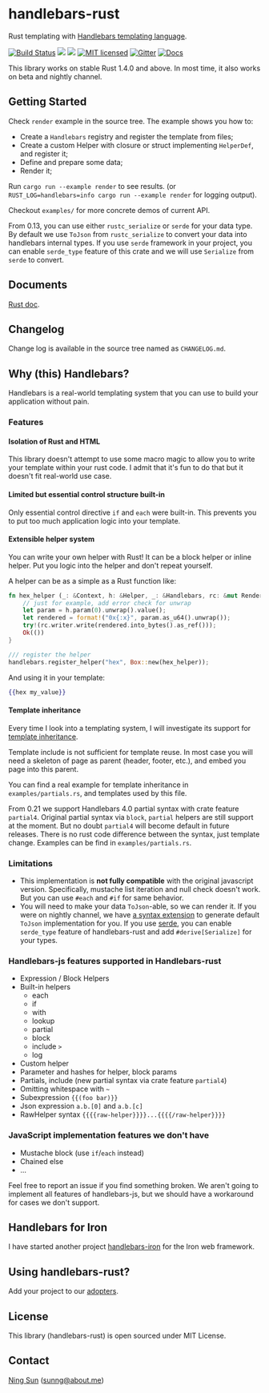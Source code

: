 handlebars-rust
===============

Rust templating with [Handlebars templating language](https://handlebarsjs.com).

[![Build Status](https://travis-ci.org/sunng87/handlebars-rust.svg?branch=master)](https://travis-ci.org/sunng87/handlebars-rust)
[![](http://meritbadge.herokuapp.com/handlebars)](https://crates.io/crates/handlebars)
[![](https://img.shields.io/crates/d/handlebars.svg)](https://crates.io/crates/handlebars)
[![MIT licensed](https://img.shields.io/badge/license-MIT-blue.svg)](./LICENSE)
[![Gitter](https://img.shields.io/gitter/room/sunng87/handlebars-rust.svg?maxAge=2592000)](https://gitter.im/sunng87/handlebars-rust)
[![Docs](https://docs.rs/handlebars/badge.svg)](https://docs.rs/handlebars/)

This library works on stable Rust 1.4.0 and above. In most time, it
also works on beta and nightly channel.

## Getting Started

Check `render` example in the source tree. The example shows you how
to:

* Create a `Handlebars` registry and register the template from files;
* Create a custom Helper with closure or struct implementing
 `HelperDef`, and register it;
* Define and prepare some data;
* Render it;

Run `cargo run --example render` to see results.
(or `RUST_LOG=handlebars=info cargo run --example render` for logging
output).

Checkout `examples/` for more concrete demos of current API.

From 0.13, you can use either `rustc_serialize` or `serde` for your
data type. By default we use `ToJson` from `rustc_serialize` to
convert your data into handlebars internal types. If you use `serde`
framework in your project, you can enable `serde_type` feature of this
crate and we will use `Serialize` from `serde` to convert.

## Documents

[Rust
doc](http://sunng87.github.io/handlebars-rust/handlebars/index.html).

## Changelog

Change log is available in the source tree named as `CHANGELOG.md`.

## Why (this) Handlebars?

Handlebars is a real-world templating system that you can use to build
your application without pain.

### Features

#### Isolation of Rust and HTML

This library doesn't attempt to use some macro magic to allow you to
write your template within your rust code. I admit that it's fun to do
that but it doesn't fit real-world use case.

#### Limited but essential control structure built-in

Only essential control directive `if` and `each` were built-in. This
prevents you to put too much application logic into your template.

#### Extensible helper system

You can write your own helper with Rust! It can be a block helper or
inline helper. Put you logic into the helper and don't repeat
yourself.

A helper can be as a simple as a Rust function like:

```rust
fn hex_helper (_: &Context, h: &Helper, _: &Handlebars, rc: &mut RenderContext) -> Result<(), RenderError> {
    // just for example, add error check for unwrap
    let param = h.param(0).unwrap().value();
    let rendered = format!("0x{:x}", param.as_u64().unwrap());
    try!(rc.writer.write(rendered.into_bytes().as_ref()));
    Ok(())
}

/// register the helper
handlebars.register_helper("hex", Box::new(hex_helper));
```

And using it in your template:

```handlebars
{{hex my_value}}
```

#### Template inheritance

Every time I look into a templating system, I will investigate its
support for [template
inheritance](https://docs.djangoproject.com/en/1.9/ref/templates/language/#template-inheritance).

Template include is not sufficient for template reuse. In most case
you will need a skeleton of page as parent (header, footer, etc.), and
embed you page into this parent.

You can find a real example for template inheritance in
`examples/partials.rs`, and templates used by this file.

From 0.21 we support Handlebars 4.0 partial syntax with crate feature
`partial4`. Original partial syntax via `block`, `partial` helpers are
still support at the moment. But no doubt `partial4` will become
default in future releases. There is no rust code difference between
the syntax, just template change. Examples can be find in
`examples/partials.rs`.

### Limitations

* This implementation is **not fully compatible** with the original
  javascript version. Specifically, mustache list iteration and null
  check doesn't work. But you can use `#each` and `#if` for same
  behavior.
* You will need to make your data `ToJson`-able, so we can render
  it. If you were on nightly channel, we have [a syntax
  extension](https://github.com/sunng87/tojson_macros) to generate
  default `ToJson` implementation for you. If you use
  [serde](https://github.com/serde-rs/serde), you can enable
  `serde_type` feature of handlebars-rust and add `#derive[Serialize]`
  for your types.

### Handlebars-js features supported in Handlebars-rust

* Expression / Block Helpers
* Built-in helpers
  * each
  * if
  * with
  * lookup
  * partial
  * block
  * include `>`
  * log
* Custom helper
* Parameter and hashes for helper, block params
* Partials, include (new partial syntax via crate feature `partial4`)
* Omitting whitespace with `~`
* Subexpression `{{(foo bar)}}`
* Json expression `a.b.[0]` and `a.b.[c]`
* RawHelper syntax `{{{{raw-helper}}}}...{{{{/raw-helper}}}}`

### JavaScript implementation features we don't have

* Mustache block (use `if`/`each` instead)
* Chained else
* ...

Feel free to report an issue if you find something broken. We aren't
going to implement all features of handlebars-js, but we should have a
workaround for cases we don't support.

## Handlebars for Iron

I have started another project
[handlebars-iron](https://github.com/sunng87/handlebars-iron) for
the Iron web framework.

## Using handlebars-rust?

Add your project to our
[adopters](https://github.com/sunng87/handlebars-rust/wiki/adopters).

## License

This library (handlebars-rust) is open sourced under MIT License.

## Contact

[Ning Sun](https://github.com/sunng87) (sunng@about.me)
